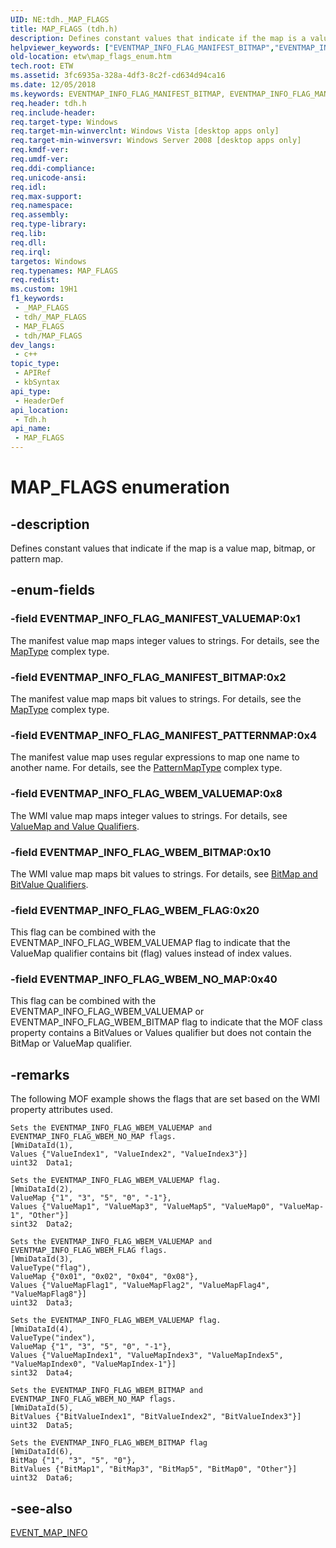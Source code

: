 ```yaml
---
UID: NE:tdh._MAP_FLAGS
title: MAP_FLAGS (tdh.h)
description: Defines constant values that indicate if the map is a value map, bitmap, or pattern map.
helpviewer_keywords: ["EVENTMAP_INFO_FLAG_MANIFEST_BITMAP","EVENTMAP_INFO_FLAG_MANIFEST_PATTERNMAP","EVENTMAP_INFO_FLAG_MANIFEST_VALUEMAP","EVENTMAP_INFO_FLAG_WBEM_BITMAP","EVENTMAP_INFO_FLAG_WBEM_FLAG","EVENTMAP_INFO_FLAG_WBEM_NO_MAP","EVENTMAP_INFO_FLAG_WBEM_VALUEMAP","MAP_FLAGS","MAP_FLAGS enumeration [ETW]","etw.map_flags_enum","tdh.map_flags_enum","tdh/EVENTMAP_INFO_FLAG_MANIFEST_BITMAP","tdh/EVENTMAP_INFO_FLAG_MANIFEST_PATTERNMAP","tdh/EVENTMAP_INFO_FLAG_MANIFEST_VALUEMAP","tdh/EVENTMAP_INFO_FLAG_WBEM_BITMAP","tdh/EVENTMAP_INFO_FLAG_WBEM_FLAG","tdh/EVENTMAP_INFO_FLAG_WBEM_NO_MAP","tdh/EVENTMAP_INFO_FLAG_WBEM_VALUEMAP","tdh/MAP_FLAGS"]
old-location: etw\map_flags_enum.htm
tech.root: ETW
ms.assetid: 3fc6935a-328a-4df3-8c2f-cd634d94ca16
ms.date: 12/05/2018
ms.keywords: EVENTMAP_INFO_FLAG_MANIFEST_BITMAP, EVENTMAP_INFO_FLAG_MANIFEST_PATTERNMAP, EVENTMAP_INFO_FLAG_MANIFEST_VALUEMAP, EVENTMAP_INFO_FLAG_WBEM_BITMAP, EVENTMAP_INFO_FLAG_WBEM_FLAG, EVENTMAP_INFO_FLAG_WBEM_NO_MAP, EVENTMAP_INFO_FLAG_WBEM_VALUEMAP, MAP_FLAGS, MAP_FLAGS enumeration [ETW], etw.map_flags_enum, tdh.map_flags_enum, tdh/EVENTMAP_INFO_FLAG_MANIFEST_BITMAP, tdh/EVENTMAP_INFO_FLAG_MANIFEST_PATTERNMAP, tdh/EVENTMAP_INFO_FLAG_MANIFEST_VALUEMAP, tdh/EVENTMAP_INFO_FLAG_WBEM_BITMAP, tdh/EVENTMAP_INFO_FLAG_WBEM_FLAG, tdh/EVENTMAP_INFO_FLAG_WBEM_NO_MAP, tdh/EVENTMAP_INFO_FLAG_WBEM_VALUEMAP, tdh/MAP_FLAGS
req.header: tdh.h
req.include-header: 
req.target-type: Windows
req.target-min-winverclnt: Windows Vista [desktop apps only]
req.target-min-winversvr: Windows Server 2008 [desktop apps only]
req.kmdf-ver: 
req.umdf-ver: 
req.ddi-compliance: 
req.unicode-ansi: 
req.idl: 
req.max-support: 
req.namespace: 
req.assembly: 
req.type-library: 
req.lib: 
req.dll: 
req.irql: 
targetos: Windows
req.typenames: MAP_FLAGS
req.redist: 
ms.custom: 19H1
f1_keywords:
 - _MAP_FLAGS
 - tdh/_MAP_FLAGS
 - MAP_FLAGS
 - tdh/MAP_FLAGS
dev_langs:
 - c++
topic_type:
 - APIRef
 - kbSyntax
api_type:
 - HeaderDef
api_location:
 - Tdh.h
api_name:
 - MAP_FLAGS
---
```


# MAP_FLAGS enumeration


## -description

Defines constant values that indicate if the map is a value map, bitmap, or pattern map.

## -enum-fields

### -field EVENTMAP_INFO_FLAG_MANIFEST_VALUEMAP:0x1

The manifest value map maps integer values to strings. For details, see the <a href="/windows/desktop/WES/eventmanifestschema-maptype-complextype">MapType</a> complex type.

### -field EVENTMAP_INFO_FLAG_MANIFEST_BITMAP:0x2

The manifest value map maps bit values to strings. For details, see the <a href="/windows/desktop/WES/eventmanifestschema-maptype-complextype">MapType</a> complex type.

### -field EVENTMAP_INFO_FLAG_MANIFEST_PATTERNMAP:0x4

The manifest value map uses regular expressions to map one name to another name. For details, see the <a href="/windows/desktop/WES/eventmanifestschema-patternmaptype-complextype">PatternMapType</a> complex type.

### -field EVENTMAP_INFO_FLAG_WBEM_VALUEMAP:0x8

The WMI value map maps integer values to strings. For details, see <a href="/windows/desktop/WmiSdk/value-map">ValueMap and Value Qualifiers</a>.

### -field EVENTMAP_INFO_FLAG_WBEM_BITMAP:0x10

The WMI value map maps bit values to strings. For details, see <a href="/windows/desktop/WmiSdk/bitmap-and-bitvalues">BitMap and BitValue Qualifiers</a>.

### -field EVENTMAP_INFO_FLAG_WBEM_FLAG:0x20

This flag can be combined with the EVENTMAP_INFO_FLAG_WBEM_VALUEMAP flag to indicate that the ValueMap qualifier contains bit (flag) values instead of index values.

### -field EVENTMAP_INFO_FLAG_WBEM_NO_MAP:0x40

This flag can be combined with the EVENTMAP_INFO_FLAG_WBEM_VALUEMAP or EVENTMAP_INFO_FLAG_WBEM_BITMAP flag to indicate that the MOF class property contains a BitValues or Values qualifier but does not contain the BitMap or ValueMap qualifier.

## -remarks

The following MOF example shows the flags that are set based on the WMI property attributes used. 


``` syntax
Sets the EVENTMAP_INFO_FLAG_WBEM_VALUEMAP and EVENTMAP_INFO_FLAG_WBEM_NO_MAP flags.
[WmiDataId(1),
Values {"ValueIndex1", "ValueIndex2", "ValueIndex3"}] 
uint32  Data1;

Sets the EVENTMAP_INFO_FLAG_WBEM_VALUEMAP flag.
[WmiDataId(2),
ValueMap {"1", "3", "5", "0", "-1"},
Values {"ValueMap1", "ValueMap3", "ValueMap5", "ValueMap0", "ValueMap-1", "Other"}] 
sint32  Data2;

Sets the EVENTMAP_INFO_FLAG_WBEM_VALUEMAP and EVENTMAP_INFO_FLAG_WBEM_FLAG flags.
[WmiDataId(3),
ValueType("flag"),
ValueMap {"0x01", "0x02", "0x04", "0x08"},
Values {"ValueMapFlag1", "ValueMapFlag2", "ValueMapFlag4", "ValueMapFlag8"}]
uint32  Data3;

Sets the EVENTMAP_INFO_FLAG_WBEM_VALUEMAP flag.
[WmiDataId(4),
ValueType("index"),
ValueMap {"1", "3", "5", "0", "-1"},
Values {"ValueMapIndex1", "ValueMapIndex3", "ValueMapIndex5", "ValueMapIndex0", "ValueMapIndex-1"}]
sint32  Data4;

Sets the EVENTMAP_INFO_FLAG_WBEM_BITMAP and EVENTMAP_INFO_FLAG_WBEM_NO_MAP flags.
[WmiDataId(5),
BitValues {"BitValueIndex1", "BitValueIndex2", "BitValueIndex3"}]
uint32  Data5;

Sets the EVENTMAP_INFO_FLAG_WBEM_BITMAP flag
[WmiDataId(6),
BitMap {"1", "3", "5", "0"},
BitValues {"BitMap1", "BitMap3", "BitMap5", "BitMap0", "Other"}]
uint32  Data6;
```


## -see-also
<a href="/windows/desktop/api/tdh/ns-tdh-event_map_info">EVENT_MAP_INFO</a>
